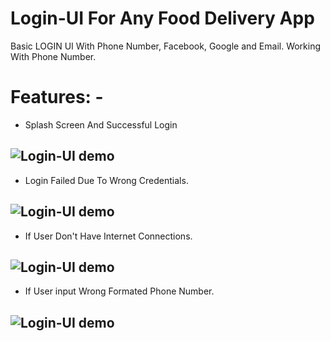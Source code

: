 # Login-UI For Any Food Delivery App
Basic LOGIN UI With Phone Number, Facebook, Google and Email. Working With Phone Number.

# Features: -

* Splash Screen And Successful Login

![Login-UI demo](loginsuccess.gif)
---

* Login Failed Due To Wrong Credentials.

![Login-UI demo](loginfail.gif)
---


* If User Don't Have Internet Connections.

![Login-UI demo](nointernet.gif)
---

* If User input Wrong Formated Phone Number.

![Login-UI demo](wrongphoneformate.gif)
---
